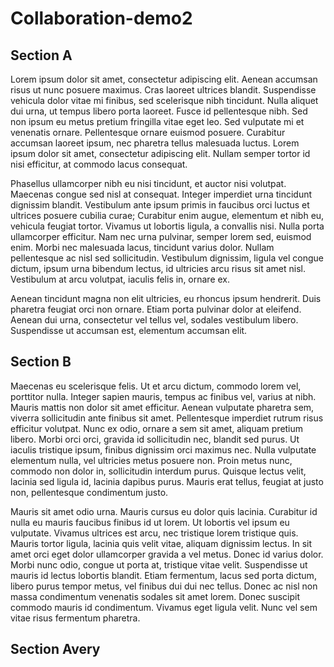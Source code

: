 # Collaboration-demo2

## Section A
Lorem ipsum dolor sit amet, consectetur adipiscing elit. Aenean accumsan risus ut nunc posuere maximus. Cras laoreet ultrices blandit. Suspendisse vehicula dolor vitae mi finibus, sed scelerisque nibh tincidunt. Nulla aliquet dui urna, ut tempus libero porta laoreet. Fusce id pellentesque nibh. Sed non ipsum eu metus pretium fringilla vitae eget leo. Sed vulputate mi et venenatis ornare. Pellentesque ornare euismod posuere. Curabitur accumsan laoreet ipsum, nec pharetra tellus malesuada luctus. Lorem ipsum dolor sit amet, consectetur adipiscing elit. Nullam semper tortor id nisi efficitur, at commodo lacus consequat.

Phasellus ullamcorper nibh eu nisi tincidunt, et auctor nisi volutpat. Maecenas congue sed nisl at consequat. Integer imperdiet urna tincidunt dignissim blandit. Vestibulum ante ipsum primis in faucibus orci luctus et ultrices posuere cubilia curae; Curabitur enim augue, elementum et nibh eu, vehicula feugiat tortor. Vivamus ut lobortis ligula, a convallis nisi. Nulla porta ullamcorper efficitur. Nam nec urna pulvinar, semper lorem sed, euismod enim. Morbi nec malesuada lacus, tincidunt varius dolor. Nullam pellentesque ac nisl sed sollicitudin. Vestibulum dignissim, ligula vel congue dictum, ipsum urna bibendum lectus, id ultricies arcu risus sit amet nisl. Vestibulum at arcu volutpat, iaculis felis in, ornare ex.

Aenean tincidunt magna non elit ultricies, eu rhoncus ipsum hendrerit. Duis pharetra feugiat orci non ornare. Etiam porta pulvinar dolor at eleifend. Aenean dui urna, consectetur vel tellus vel, sodales vestibulum libero. Suspendisse ut accumsan est, elementum accumsan elit. 


## Section B
Maecenas eu scelerisque felis. Ut et arcu dictum, commodo lorem vel, porttitor nulla. Integer sapien mauris, tempus ac finibus vel, varius at nibh. Mauris mattis non dolor sit amet efficitur. Aenean vulputate pharetra sem, viverra sollicitudin ante finibus sit amet. Pellentesque imperdiet rutrum risus efficitur volutpat. Nunc ex odio, ornare a sem sit amet, aliquam pretium libero. Morbi orci orci, gravida id sollicitudin nec, blandit sed purus. Ut iaculis tristique ipsum, finibus dignissim orci maximus nec. Nulla vulputate elementum nulla, vel ultricies metus posuere non. Proin metus nunc, commodo non dolor in, sollicitudin interdum purus. Quisque lectus velit, lacinia sed ligula id, lacinia dapibus purus. Mauris erat tellus, feugiat at justo non, pellentesque condimentum justo.

Mauris sit amet odio urna. Mauris cursus eu dolor quis lacinia. Curabitur id nulla eu mauris faucibus finibus id ut lorem. Ut lobortis vel ipsum eu vulputate. Vivamus ultrices est arcu, nec tristique lorem tristique quis. Mauris tortor ligula, lacinia quis velit vitae, aliquam dignissim lectus. In sit amet orci eget dolor ullamcorper gravida a vel metus. Donec id varius dolor. Morbi nunc odio, congue ut porta at, tristique vitae velit. Suspendisse ut mauris id lectus lobortis blandit. Etiam fermentum, lacus sed porta dictum, libero purus tempor metus, vel finibus dui dui nec tellus. Donec ac nisl non massa condimentum venenatis sodales sit amet lorem. Donec suscipit commodo mauris id condimentum. Vivamus eget ligula velit. Nunc vel sem vitae risus fermentum pharetra.

## Section Avery
